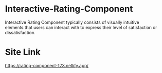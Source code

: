 # Interactive-Rating-Component
Interactive Rating Component typically consists of visually intuitive elements that users can interact with to express their level of satisfaction or dissatisfaction.

# Site Link
https://rating-component-123.netlify.app/

